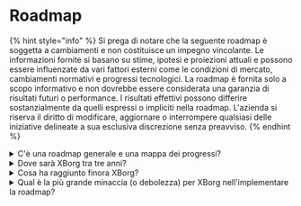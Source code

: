 # Roadmap

{% hint style="info" %}
Si prega di notare che la seguente roadmap è soggetta a cambiamenti e non costituisce un impegno vincolante. Le informazioni fornite si basano su stime, ipotesi e proiezioni attuali e possono essere influenzate da vari fattori esterni come le condizioni di mercato, cambiamenti normativi e progressi tecnologici. La roadmap è fornita solo a scopo informativo e non dovrebbe essere considerata una garanzia di risultati futuri o performance. I risultati effettivi possono differire sostanzialmente da quelli espressi o impliciti nella roadmap. L'azienda si riserva il diritto di modificare, aggiornare o interrompere qualsiasi delle iniziative delineate a sua esclusiva discrezione senza preavviso.
{% endhint %}

<details>

<summary>C'è una roadmap generale e una mappa dei progressi?</summary>

La roadmap generale può essere trovata nel nostro ultimo [**deck**](https://docsend.com/view/5dwn74pn6izud3vb) e sul nostro [**sito web**](https://www.xborg.com/).

</details>

<details>

<summary>Dove sarà XBorg tra tre anni?</summary>

La nostra visione per i prossimi tre anni è trasformare XBorg in un protocollo completamente decentralizzato con una pletora di applicazioni per gli utenti, stabilendoci contemporaneamente come la principale rete di credenziali di gioco. Attraverso programmi di sovvenzioni e supporto attivo per le iniziative dei giocatori, aspiriamo a potenziare innumerevoli gamer e facilitare l'ascesa di entità di gioco di proprietà dei giocatori, inclusi team e studi di esports. Con un impegno verso l'innovazione continua e il progresso, prevediamo che XBorg emergerà come l'ecosistema di gioco dominante nella sfera Web3 e oltre, aprendo la strada a future incursioni in altri settori dell'intrattenimento e iniziative di potenziamento della comunità.\
\
Avvertenza: Sebbene crediamo che sia raggiungibile, le dichiarazioni fatte in questo documento riguardo alla visione di XBorg per i prossimi tre anni sono previsionali e si basano su ipotesi, aspettative e proiezioni relative alle industrie del gioco e della blockchain. Queste dichiarazioni comportano rischi e incertezze, e i risultati effettivi possono differire sostanzialmente da quelli descritti in queste dichiarazioni. XBorg non garantisce o promette alcun risultato o esito specifico. Qualsiasi investimento in XBorg o nei suoi prodotti e servizi comporta rischi e può risultare nella perdita totale o parziale dell'investimento. XBorg non è responsabile per danni o perdite subiti a seguito di qualsiasi decisione di investimento basata sulle informazioni in questo documento. Infine, nulla in questo documento deve essere interpretato come consulenza legale, finanziaria o di investimento.

</details>

<details>

<summary>Cosa ha raggiunto finora XBorg?</summary>

* Sviluppato MVP della rete di credenziali di gioco con **10.000** utenti
* Primo caso d'uso dell'applicazione, il launchpad soulbound con **sei affari** in fase iniziale
* La comunità di gaming più competitiva nel Web3
* Partnership con i principali marchi nel Web3 e Web2 (Team BDS, Brave, YGG, Polygon Gaming)
* Organizzatore del torneo più grande nel Web3, con 125 tornei organizzati nel 2022 e la più grande lega Web3 organizzata nel 2023 (XCS)
* Round di finanziamento strategico
* Mint di Prometheus

</details>

<details>

<summary>Qual è la più grande minaccia (o debolezza) per XBorg nell'implementare la roadmap?</summary>

**Rischi normativi**

Come ogni progetto Web3, il panorama normativo che circonda gli asset digitali potrebbe impedire l'esecuzione di alcuni elementi della roadmap. Se certi NFT o token fossero considerati titoli in alcune giurisdizioni, ciò danneggerebbe il nostro ecosistema o potrebbe influenzare le utilità del token XBG.

**Governance dei dati**

Inoltre, l'utilizzo da parte di XBorg di API di terze parti provenienti da entità affidabili come Steam e Faceit genera potenziali problemi di governance dei dati, poiché la discontinuità di tali collaborazioni risulterebbe inevitabilmente in una qualità dei dati ridotta.

**Attrazione della rete di credenziali**

Il rischio di adozione per qualsiasi protocollo non può essere sopravvalutato, poiché rappresenta un potenziale ostacolo al suo successo. Pertanto, un piano di crescita iniziale robusto è essenziale. In linea con questo, abbiamo identificato l'app di coinvolgimento dei fan e le partnership strategiche con i team di esports come le vie più efficaci per raggiungere la massa critica del protocollo XBorg.

\\

</details>
